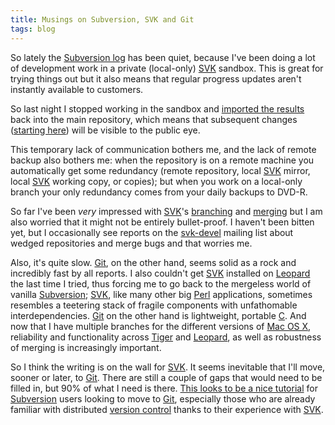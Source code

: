 ```yaml
---
title: Musings on Subversion, SVK and Git
tags: blog
---
```


So lately the [Subversion log](http://wincent.com/a/about/wincent/weblog/svn-log/archives/) has been quiet, because I've been doing a lot of development work in a private (local-only) [SVK](http://wincent.com/wiki/SVK) sandbox. This is great for trying things out but it also means that regular progress updates aren't instantly available to customers.

So last night I stopped working in the sandbox and [imported the results](http://wincent.com/a/about/wincent/weblog/svn-log/archives/2007/07/wocommon_r633_13_items_changed.php) back into the main repository, which means that subsequent changes ([starting here](http://wincent.com/a/about/wincent/weblog/svn-log/archives/2007/07/wocommon_r634_1_item_changed.php)) will be visible to the public eye.

This temporary lack of communication bothers me, and the lack of remote backup also bothers me: when the repository is on a remote machine you automatically get some redundancy (remote repository, local [SVK](http://wincent.com/wiki/SVK) mirror, local [SVK](http://wincent.com/wiki/SVK) working copy, or copies); but when you work on a local-only branch your only redundancy comes from your daily backups to DVD-R.

So far I've been _very_ impressed with [SVK](http://wincent.com/wiki/SVK)'s [branching](http://wincent.com/wiki/branching) and [merging](http://wincent.com/wiki/merging) but I am also worried that it might not be entirely bullet-proof. I haven't been bitten yet, but I occasionally see reports on the [svk-devel](http://wincent.com/wiki/svk-devel) mailing list about wedged repositories and merge bugs and that worries me.

Also, it's quite slow. [Git](http://wincent.com/wiki/Git), on the other hand, seems solid as a rock and incredibly fast by all reports. I also couldn't get [SVK](http://wincent.com/wiki/SVK) installed on [Leopard](http://wincent.com/wiki/Leopard) the last time I tried, thus forcing me to go back to the mergeless world of vanilla [Subversion](http://wincent.com/wiki/Subversion); [SVK](http://wincent.com/wiki/SVK), like many other big [Perl](http://wincent.com/wiki/Perl) applications, sometimes resembles a teetering stack of fragile components with unfathomable interdependencies. [Git](http://wincent.com/wiki/Git) on the other hand is lightweight, portable [C](http://wincent.com/wiki/C). And now that I have multiple branches for the different versions of [Mac OS X](http://wincent.com/wiki/Mac%20OS%20X), reliability and functionality across [Tiger](http://wincent.com/wiki/Tiger) and [Leopard](http://wincent.com/wiki/Leopard), as well as robustness of merging is increasingly important.

So I think the writing is on the wall for [SVK](http://wincent.com/wiki/SVK). It seems inevitable that I'll move, sooner or later, to [Git](http://wincent.com/wiki/Git). There are still a couple of gaps that would need to be filled in, but 90% of what I need is there. [This looks to be a nice tutorial](http://utsl.gen.nz/talks/git-svn/intro.html) for [Subversion](http://wincent.com/wiki/Subversion) users looking to move to [Git](http://wincent.com/wiki/Git), especially those who are already familiar with distributed [version control](http://wincent.com/wiki/version%20control) thanks to their experience with [SVK](http://wincent.com/wiki/SVK).
